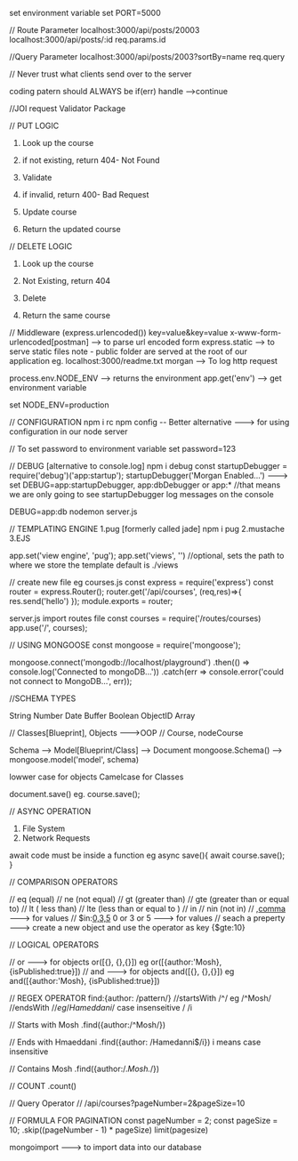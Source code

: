 set environment variable
set PORT=5000

// Route Parameter
localhost:3000/api/posts/20003
localhost:3000/api/posts/:id
req.params.id

//Query Parameter
localhost:3000/api/posts/2003?sortBy=name
req.query

// Never trust what clients send over to the server

coding patern should ALWAYS be
if(err) handle
-->continue

//JOI
request Validator Package

// PUT LOGIC

1.  Look up the course
2.  if not existing, return 404- Not Found

3.  Validate
4.  if invalid, return 400- Bad Request

5.  Update course
6.  Return the updated course

// DELETE LOGIC

1.  Look up the course
2.  Not Existing, return 404

3.  Delete

4.  Return the same course

// Middleware
(express.urlencoded()) key=value&key=value x-www-form-urlencoded[postman] --> to parse url encoded form
express.static --> to serve static files
note - public folder are served at the root of our application eg. localhost:3000/readme.txt
morgan --> To log http request

process.env.NODE_ENV --> returns the environment
app.get('env') --> get environment variable

set NODE_ENV=production

// CONFIGURATION
npm i rc
npm config -- Better alternative ---> for using configuration in our node server

// To set password to environment variable
set password=123

// DEBUG [alternative to console.log]
npm i debug
const startupDebugger = require('debug')('app:startup');
startupDebugger('Morgan Enabled...')
---> set DEBUG=app:startupDebugger, app:dbDebugger or app:\* //that means we are only going to see startupDebugger log messages on the console

DEBUG=app:db nodemon server.js

// TEMPLATING ENGINE
1.pug [formerly called jade] npm i pug
2.mustache
3.EJS

app.set('view engine', 'pug');
app.set('views', '') //optional, sets the path to where we store the template default is ./views

//
create new file eg courses.js
const express = require('express')
const router = express.Router();
router.get('/api/courses', (req,res)=>{
res.send('hello')
});
module.exports = router;

server.js
import routes file
const courses = require('/routes/courses)
app.use('/', courses);

// USING MONGOOSE
const mongoose = require('mongoose');

mongoose.connect('mongodb://localhost/playground')
.then(() => console.log('Connected to mongoDB...'))
.catch(err => console.error('could not connect to MongoDB...', err));

//SCHEMA TYPES

String
Number
Date
Buffer
Boolean
ObjectID
Array

// Classes[Blueprint], Objects --->OOP
// Course, nodeCourse

Schema --> Model[Blueprint/Class] --> Document
mongoose.Schema() --> mongoose.model('model', schema)

lowwer case for objects
Camelcase for Classes

document.save() eg. course.save();

// ASYNC OPERATION

1.  File System
2.  Network Requests

await code must be inside a function eg
async save(){
await course.save();
}

// COMPARISON OPERATORS

// eq (equal)
// ne (not equal)
// gt (greater than)
// gte (greater than or equal to)
// lt ( less than)
// lte (less than or equal to )
// in
// nin (not in)
// ,[comma](and) ---> for values
// $in:[0,3,5](or) 0 or 3 or 5 ---> for values
// seach a preperty ---> create a new object and use the operator as key {$gte:10}

// LOGICAL OPERATORS

// or ---> for objects
or([{}, {},{}]) eg or([{author:'Mosh}, {isPublished:true}])
// and ---> for objects
and([{}, {},{}]) eg and([{author:'Mosh}, {isPublished:true}])

// REGEX OPERATOR
find:{author: /pattern/}
//startsWith /^/ eg /^Mosh/
//endsWith /$/ eg /Hameddani$/
case insenseitive / /i

// Starts with Mosh
.find({author:/^Mosh/})

// Ends with Hmaeddani
.find({author: /Hamedanni$/i}) i means case insensitive

// Contains Mosh
.find({author:/._Mosh._/})

// COUNT
.count()

// Query Operator
// /api/courses?pageNumber=2&pageSize=10

// FORMULA FOR PAGINATION
const pageNumber = 2;
const pageSize = 10;
.skip((pageNumber - 1) \* pageSize)
limit(pagesize)

mongoimport ---> to import data into our database
